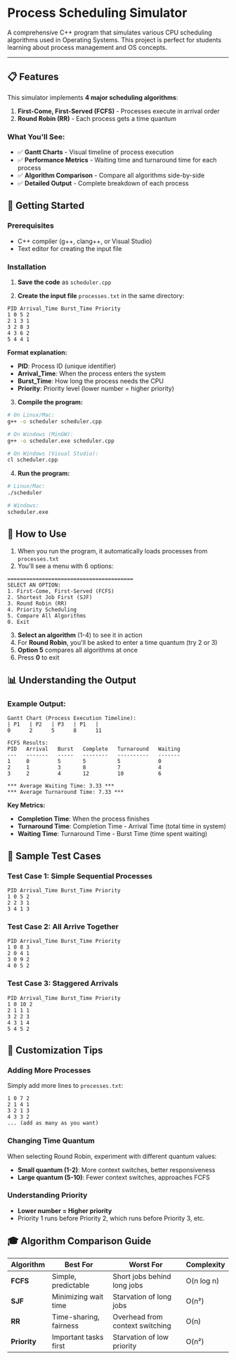 # Process Scheduling Simulator

A comprehensive C++ program that simulates various CPU scheduling algorithms used in Operating Systems. This project is perfect for students learning about process management and OS concepts.

---

## 📋 Features

This simulator implements **4 major scheduling algorithms**:

1. **First-Come, First-Served (FCFS)** - Processes execute in arrival order
2. **Round Robin (RR)** - Each process gets a time quantum

### What You'll See:

- ✅ **Gantt Charts** - Visual timeline of process execution
- ✅ **Performance Metrics** - Waiting time and turnaround time for each process
- ✅ **Algorithm Comparison** - Compare all algorithms side-by-side
- ✅ **Detailed Output** - Complete breakdown of each process

## 🚀 Getting Started

### Prerequisites

- C++ compiler (g++, clang++, or Visual Studio)
- Text editor for creating the input file

### Installation

1. **Save the code** as `scheduler.cpp`

2. **Create the input file** `processes.txt` in the same directory:

```
PID Arrival_Time Burst_Time Priority
1 0 5 2
2 1 3 1
3 2 8 3
4 3 6 2
5 4 4 1
```

**Format explanation:**

- **PID**: Process ID (unique identifier)
- **Arrival_Time**: When the process enters the system
- **Burst_Time**: How long the process needs the CPU
- **Priority**: Priority level (lower number = higher priority)

3. **Compile the program:**

```bash
# On Linux/Mac:
g++ -o scheduler scheduler.cpp

# On Windows (MinGW):
g++ -o scheduler.exe scheduler.cpp

# On Windows (Visual Studio):
cl scheduler.cpp
```

4. **Run the program:**

```bash
# Linux/Mac:
./scheduler

# Windows:
scheduler.exe
```

## 📖 How to Use

1. When you run the program, it automatically loads processes from `processes.txt`
2. You'll see a menu with 6 options:

```
========================================
SELECT AN OPTION:
1. First-Come, First-Served (FCFS)
2. Shortest Job First (SJF)
3. Round Robin (RR)
4. Priority Scheduling
5. Compare All Algorithms
0. Exit
```

3. **Select an algorithm** (1-4) to see it in action
4. For **Round Robin**, you'll be asked to enter a time quantum (try 2 or 3)
5. **Option 5** compares all algorithms at once
6. Press **0** to exit

## 📊 Understanding the Output

### Example Output:

```
Gantt Chart (Process Execution Timeline):
| P1   | P2   | P3   | P1   |
0      2      5      8      11

FCFS Results:
PID   Arrival   Burst   Complete   Turnaround   Waiting
---   -------   -----   --------   ----------   -------
1     0         5       5          5            0
2     1         3       8          7            4
3     2         4       12         10           6

*** Average Waiting Time: 3.33 ***
*** Average Turnaround Time: 7.33 ***
```

**Key Metrics:**

- **Completion Time**: When the process finishes
- **Turnaround Time**: Completion Time - Arrival Time (total time in system)
- **Waiting Time**: Turnaround Time - Burst Time (time spent waiting)

## 🎯 Sample Test Cases

### Test Case 1: Simple Sequential Processes

```
PID Arrival_Time Burst_Time Priority
1 0 5 2
2 2 3 1
3 4 1 3
```

### Test Case 2: All Arrive Together

```
PID Arrival_Time Burst_Time Priority
1 0 8 3
2 0 4 1
3 0 9 2
4 0 5 2
```

### Test Case 3: Staggered Arrivals

```
PID Arrival_Time Burst_Time Priority
1 0 10 2
2 1 1 1
3 2 2 3
4 3 1 4
5 4 5 2
```

## 🔧 Customization Tips

### Adding More Processes

Simply add more lines to `processes.txt`:

```
1 0 7 2
2 1 4 1
3 2 1 3
4 3 3 2
... (add as many as you want)
```

### Changing Time Quantum

When selecting Round Robin, experiment with different quantum values:

- **Small quantum (1-2)**: More context switches, better responsiveness
- **Large quantum (5-10)**: Fewer context switches, approaches FCFS

### Understanding Priority

- **Lower number = Higher priority**
- Priority 1 runs before Priority 2, which runs before Priority 3, etc.

## 🎓 Algorithm Comparison Guide

| Algorithm    | Best For               | Worst For                       | Complexity |
| ------------ | ---------------------- | ------------------------------- | ---------- |
| **FCFS**     | Simple, predictable    | Short jobs behind long jobs     | O(n log n) |
| **SJF**      | Minimizing wait time   | Starvation of long jobs         | O(n²)      |
| **RR**       | Time-sharing, fairness | Overhead from context switching | O(n)       |
| **Priority** | Important tasks first  | Starvation of low priority      | O(n²)      |
